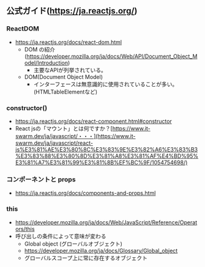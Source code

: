## 公式ガイド(https://ja.reactjs.org/)

### ReactDOM
- https://ja.reactjs.org/docs/react-dom.html
  - DOM の紹介(https://developer.mozilla.org/ja/docs/Web/API/Document_Object_Model/Introduction)
    - 主要なAPIが列挙されている。
  - DOM(Document Object Model)
    - インターフェースは無意識的に使用されていることが多い。(HTMLTableElementなど)
### constructor()
- https://ja.reactjs.org/docs/react-component.html#constructor
- React jsの「マウント」とは何ですか？[https://www.it-swarm.dev/ja/javascript/・・・](https://www.it-swarm.dev/ja/javascript/react-js%E3%81%AE%E3%80%8C%E3%83%9E%E3%82%A6%E3%83%B3%E3%83%88%E3%80%8D%E3%81%A8%E3%81%AF%E4%BD%95%E3%81%A7%E3%81%99%E3%81%8B%EF%BC%9F/1054754698/)

### コンポーネントと props
- https://ja.reactjs.org/docs/components-and-props.html

### this
- https://developer.mozilla.org/ja/docs/Web/JavaScript/Reference/Operators/this
- 呼び出しの条件によって意味が変わる
  - Global object (グローバルオブジェクト)
  - https://developer.mozilla.org/ja/docs/Glossary/Global_object
  - グローバルスコープ上に常に存在するオブジェクト